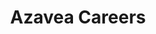 ---
layout: project
title: "Azavea Careers"
featured-image: "azavea-careers/azavea_careers_featured.png"
featured-alt: "Screenshot of Careers website homepage."
featured-bg: "#556F7A"
featured-size: "cropped"
project-url: "https://careers.azavea.com/"
excerpt: Website design and photoshoot art direction for a revamped careers site
---